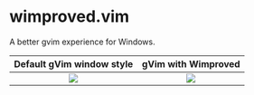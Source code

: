 # wimproved.vim
A better gvim experience for Windows.

Default gVim window style             |  gVim with Wimproved
:-------------------------:|:-------------------------:
![](https://cloud.githubusercontent.com/assets/1980353/10834298/74a32db4-7e55-11e5-85f7-3ff629ebf35f.png)  |  ![](https://cloud.githubusercontent.com/assets/1980353/10834314/926b3b70-7e55-11e5-837a-eb3cb8146702.png)
